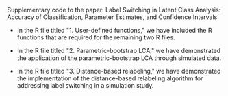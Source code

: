 Supplementary code to the paper: Label Switching in Latent Class Analysis: Accuracy of Classification, Parameter Estimates, and Confidence Intervals

- In the R file titled "1. User-defined functions," we have included the R functions that are required for the remaining two R files.

- In the R file titled "2. Parametric-bootstrap LCA," we have demonstrated the application of the parametric-bootstrap LCA through simulated data.

- In the R file titled "3. Distance-based relabeling," we have demonstrated the implementation of the distance-based relabeling algorithm for addressing label switching in a simulation study.
